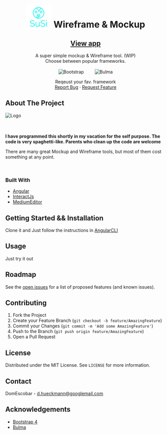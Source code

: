 
<!-- PROJECT LOGO -->
<p align="center">

  <h1 align="center">  <img src="logoSusi.png" alt="Logo" width="80" height="80" style="vertical-align:bottom;"> Wireframe & Mockup</h1>
  <center>
  <h2>
    <a href="https://su-si-mockup-wireframe.vercel.app/">View app</a>
    </h2>
</center>
  <p align="center">
  A super simple mockup & Wireframe tool. (WIP)<br>
  Choose between popular frameworks.
  <br><br>
     <img src="https://applabx.com/wp-content/uploads/2017/06/bootstrap-logo.png" alt="Bootstrap" width="80" height="80">
    <img src="https://bulma.io/images/bulma-logo.png" alt="Bulma" width="80" height="30" style="margin-left:30px; vertical-align:top;">

<center>
 Reqeust your fav. framework <br>
    <a href="https://github.com/DomEscobar/SuSi-Mockup-Wireframe/issues">Report Bug</a>
    ·
    <a href="https://github.com/DomEscobar/SuSi-Mockup-Wireframe/issues">Request Feature</a>
  </p>
</center>
</p>


<!-- ABOUT THE PROJECT -->
## About The Project

<img src="http://nokol.net/mockup.jpg" alt="Logo" width="380" height="280" style="vertical-align:bottom;">

<br><br>
<b> I have programmed this shortly in my vacation for the self purpose. The code is very spaghetti-like.
Parents who clean up the code are welcome</b>

There are many great Mockup and Wireframe tools, but most of them cost something at any point.


<br>

### Built With
* [Angular](https://angular.io/)
* [InteractJs](https://interactjs.io/)
* [MediumEditor](https://yabwe.github.io/medium-editor/)



<!-- GETTING STARTED -->
## Getting Started && Installation

Clone it   and  Just follow the instructions in [AngularCLI](https://github.com/angular/angular-cli)

<!-- USAGE EXAMPLES -->
## Usage

Just try it out


<!-- ROADMAP -->
## Roadmap

See the [open issues](https://github.com/DomEscobar/SuSi-Mockup-Wireframe/issues) for a list of proposed features (and known issues).



<!-- CONTRIBUTING -->
## Contributing

1. Fork the Project
2. Create your Feature Branch (`git checkout -b feature/AmazingFeature`)
3. Commit your Changes (`git commit -m 'Add some AmazingFeature'`)
4. Push to the Branch (`git push origin feature/AmazingFeature`)
5. Open a Pull Request



<!-- LICENSE -->
## License

Distributed under the MIT License. See `LICENSE` for more information.



<!-- CONTACT -->
## Contact

DomEscobar - d.hueckmann@googlemail.com

<!-- ACKNOWLEDGEMENTS -->
## Acknowledgements
* [Bootstrap 4](https://getbootstrap.com/)
* [Bulma](https://bulma.io/)

